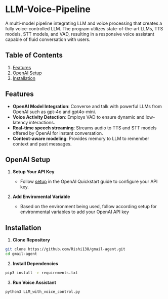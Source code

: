 # LLM-Voice-Pipeline
A multi-model pipeline integrating LLM and voice processing that creates a fully voice-controlled LLM. The program utilizes state-of-the-art LLMs, TTS models, STT models, and VAD, resulting in a responsive voice assistant capable of fluid conversation with users. 

## Table of Contents
1. [Features](#features)
2. [OpenAI Setup](#openai-setup)
3. [Installation](#installation)

## Features
  - **OpenAI Model Integration**: Converse and talk with powerful LLMs from OpenAI such as gpt-4o and gpt4o-mini.
  - **Voice Activity Detection**: Employs VAD to ensure dynamic and low-latency interactions.
  - **Real-time speech streaming**: Streams audio to TTS and STT models offered by OpenAI for instant conversation.
  - **Context-aware modeling**: Provides memory to LLM to remember context and past messages.

## OpenAI Setup
1. **Setup Your API Key**
   - Follow [setup](https://platform.openai.com/docs/libraries) in the OpenAI Quickstart guide to configure your API key.

3. **Add Enviromental Variable**
   - Based on the environment being used, follow according setup for environmental variables to add your OpenAI API key
    
## Installation
1. **Clone Repository**
```sh
git clone https://github.com/Rishi138/gmail-agent.git
cd gmail-agent
```

2. **Install Dependencies**
```sh
pip3 install -r requirements.txt
```

3. **Run Voice Assistant**
```sh
python3 LLM_with_voice_control.py
```

